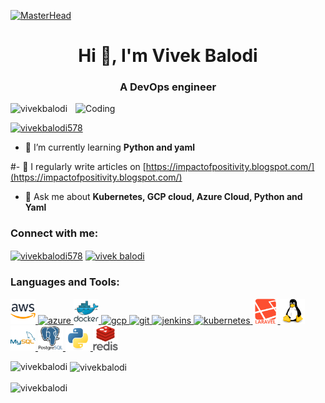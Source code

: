 [![MasterHead](https://www.courier.com/docs/assets/images/send-notification-code-stack-c32ef9a026b1d9f5769954dbdecff493.gif)](https://Vivekbalodi.io)
<h1 align="center">Hi 👋, I'm Vivek Balodi</h1>
<h3 align="center">A DevOps engineer</h3>
<img align="right" alt="Coding" width="400" src="https://cdn.dribbble.com/users/926537/screenshots/4502924/media/79e26abb3fb85b42f2722cf22da095dc.gif">

<p align="left"> <img src="https://komarev.com/ghpvc/?username=vivekbalodi&label=Profile%20views&color=0e75b6&style=flat" alt="vivekbalodi" /> </p>

<p align="left"> <a href="https://twitter.com/vivekbalodi578" target="blank"><img src="https://img.shields.io/twitter/follow/vivekbalodi578?logo=twitter&style=for-the-badge" alt="vivekbalodi578" /></a> </p>

- 🌱 I’m currently learning **Python and yaml**

#- 📝 I regularly write articles on [https://impactofpositivity.blogspot.com/](https://impactofpositivity.blogspot.com/)

- 💬 Ask me about **Kubernetes, GCP cloud, Azure Cloud, Python and Yaml**

<h3 align="left">Connect with me:</h3>
<p align="left">
<a href="https://twitter.com/vivekbalodi578" target="blank"><img align="center" src="https://raw.githubusercontent.com/rahuldkjain/github-profile-readme-generator/master/src/images/icons/Social/twitter.svg" alt="vivekbalodi578" height="30" width="40" /></a>
<a href="https://linkedin.com/in/vivek-balodi-5ab404154" target="blank"><img align="center" src="https://raw.githubusercontent.com/rahuldkjain/github-profile-readme-generator/master/src/images/icons/Social/linked-in-alt.svg" alt="vivek balodi" height="30" width="40" /></a>
</p>

<h3 align="left">Languages and Tools:</h3>
<p align="left"> <a href="https://aws.amazon.com" target="_blank" rel="noreferrer"> <img src="https://raw.githubusercontent.com/devicons/devicon/master/icons/amazonwebservices/amazonwebservices-original-wordmark.svg" alt="aws" width="40" height="40"/> </a> <a href="https://azure.microsoft.com/en-in/" target="_blank" rel="noreferrer"> <img src="https://www.vectorlogo.zone/logos/microsoft_azure/microsoft_azure-icon.svg" alt="azure" width="40" height="40"/> </a> <a href="https://www.docker.com/" target="_blank" rel="noreferrer"> <img src="https://raw.githubusercontent.com/devicons/devicon/master/icons/docker/docker-original-wordmark.svg" alt="docker" width="40" height="40"/> </a> <a href="https://cloud.google.com" target="_blank" rel="noreferrer"> <img src="https://www.vectorlogo.zone/logos/google_cloud/google_cloud-icon.svg" alt="gcp" width="40" height="40"/> </a> <a href="https://git-scm.com/" target="_blank" rel="noreferrer"> <img src="https://www.vectorlogo.zone/logos/git-scm/git-scm-icon.svg" alt="git" width="40" height="40"/> </a> <a href="https://www.jenkins.io" target="_blank" rel="noreferrer"> <img src="https://www.vectorlogo.zone/logos/jenkins/jenkins-icon.svg" alt="jenkins" width="40" height="40"/> </a> <a href="https://kubernetes.io" target="_blank" rel="noreferrer"> <img src="https://www.vectorlogo.zone/logos/kubernetes/kubernetes-icon.svg" alt="kubernetes" width="40" height="40"/> </a> <a href="https://laravel.com/" target="_blank" rel="noreferrer"> <img src="https://raw.githubusercontent.com/devicons/devicon/master/icons/laravel/laravel-plain-wordmark.svg" alt="laravel" width="40" height="40"/> </a> <a href="https://www.linux.org/" target="_blank" rel="noreferrer"> <img src="https://raw.githubusercontent.com/devicons/devicon/master/icons/linux/linux-original.svg" alt="linux" width="40" height="40"/> </a> <a href="https://www.mysql.com/" target="_blank" rel="noreferrer"> <img src="https://raw.githubusercontent.com/devicons/devicon/master/icons/mysql/mysql-original-wordmark.svg" alt="mysql" width="40" height="40"/> </a> <a href="https://www.postgresql.org" target="_blank" rel="noreferrer"> <img src="https://raw.githubusercontent.com/devicons/devicon/master/icons/postgresql/postgresql-original-wordmark.svg" alt="postgresql" width="40" height="40"/> </a> <a href="https://www.python.org" target="_blank" rel="noreferrer"> <img src="https://raw.githubusercontent.com/devicons/devicon/master/icons/python/python-original.svg" alt="python" width="40" height="40"/> </a> <a href="https://redis.io" target="_blank" rel="noreferrer"> <img src="https://raw.githubusercontent.com/devicons/devicon/master/icons/redis/redis-original-wordmark.svg" alt="redis" width="40" height="40"/> </a> </p>

<p><img align="left" src="https://github-readme-stats.vercel.app/api/top-langs?username=vivekbalodi&show_icons=true&locale=en&layout=compact" alt="vivekbalodi" /></p>

<p>&nbsp;<img align="center" src="https://github-readme-stats.vercel.app/api?username=vivekbalodi&show_icons=true&locale=en" alt="vivekbalodi" /></p>

<p><img align="center" src="https://github-readme-streak-stats.herokuapp.com/?user=vivekbalodi&" alt="vivekbalodi" /></p>
